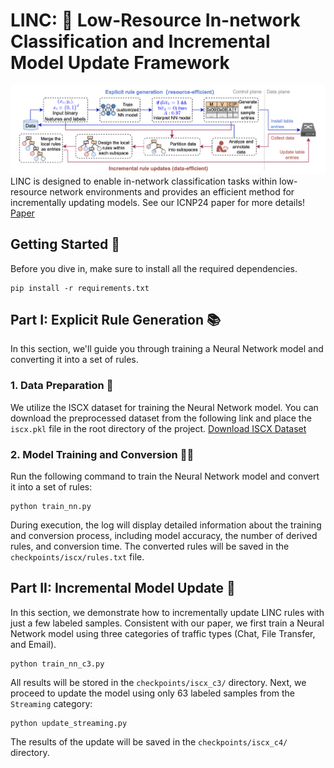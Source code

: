 # LINC: 🚀 Low-Resource In-network Classification and Incremental Model Update Framework
![LINC Project Logo](./assets/image.png)
LINC is designed to enable in-network classification tasks within low-resource network environments and provides an efficient method for incrementally updating models. See our ICNP24 paper for more details! [Paper]()

## Getting Started 🚀
Before you dive in, make sure to install all the required dependencies.
```
pip install -r requirements.txt
```
## Part I: Explicit Rule Generation 📚
In this section, we'll guide you through training a Neural Network model and converting it into a set of rules.
### 1. Data Preparation 📝
We utilize the ISCX dataset for training the Neural Network model. You can download the preprocessed dataset from the following link and place the `iscx.pkl` file in the root directory of the project.
[Download ISCX Dataset](https://pan.baidu.com/s/1zOzm9DVIrjYMFD9re08_mg?pwd=3dqn)
### 2. Model Training and Conversion 🏋️‍♂️
Run the following command to train the Neural Network model and convert it into a set of rules:
```
python train_nn.py
```
During execution, the log will display detailed information about the training and conversion process, including model accuracy, the number of derived rules, and conversion time. The converted rules will be saved in the `checkpoints/iscx/rules.txt` file.
## Part II: Incremental Model Update 🔄
In this section, we demonstrate how to incrementally update LINC rules with just a few labeled samples.
Consistent with our paper, we first train a Neural Network model using three categories of traffic types (Chat, File Transfer, and Email).
```
python train_nn_c3.py
```
All results will be stored in the `checkpoints/iscx_c3/` directory.
Next, we proceed to update the model using only 63 labeled samples from the `Streaming` category:
```
python update_streaming.py
```
The results of the update will be saved in the `checkpoints/iscx_c4/` directory.
